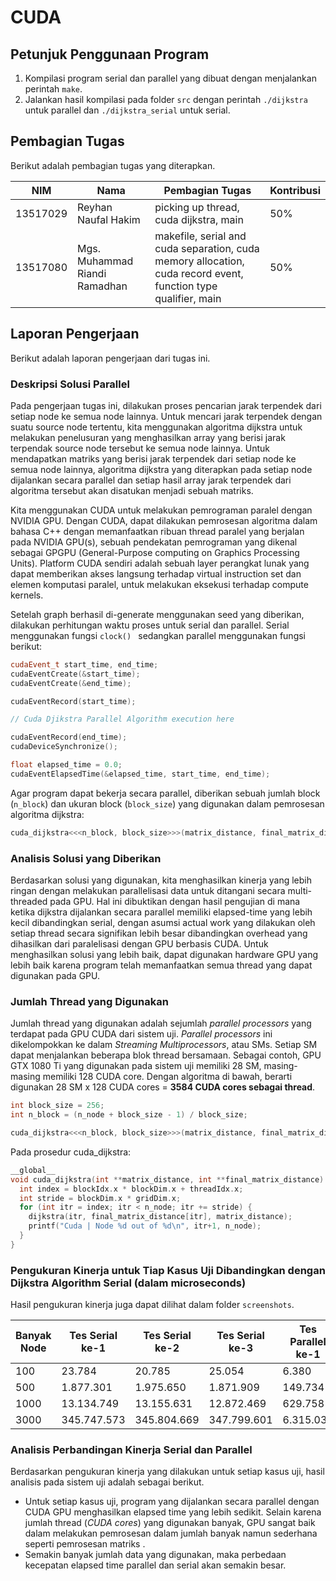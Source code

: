 # CUDA

## Petunjuk Penggunaan Program
1. Kompilasi program serial dan parallel yang dibuat dengan menjalankan perintah `make`.
2. Jalankan hasil kompilasi pada folder `src` dengan perintah `./dijkstra` untuk parallel dan `./dijkstra_serial` untuk serial.
    
## Pembagian Tugas
Berikut adalah pembagian tugas yang diterapkan.

| NIM | Nama | Pembagian Tugas | Kontribusi |
| ------ | ------ | ------ | ------ | 
| 13517029 | Reyhan Naufal Hakim | picking up thread, cuda dijkstra, main | 50% |
| 13517080 | Mgs. Muhammad Riandi Ramadhan | makefile, serial and cuda separation, cuda memory allocation, cuda record event, function type qualifier, main | 50% | 

## Laporan Pengerjaan
Berikut adalah laporan pengerjaan dari tugas ini.

### Deskripsi Solusi Parallel
Pada pengerjaan tugas ini, dilakukan proses pencarian jarak terpendek dari setiap node ke semua node lainnya.
Untuk mencari jarak terpendek dengan suatu source node tertentu, kita menggunakan algoritma dijkstra untuk melakukan penelusuran yang menghasilkan array yang berisi jarak terpendak source node tersebut ke semua node lainnya.
Untuk mendapatkan matriks yang berisi jarak terpendek dari setiap node ke semua node lainnya, algoritma dijkstra yang diterapkan pada setiap node dijalankan secara parallel dan setiap hasil array jarak terpendek dari algoritma tersebut akan disatukan menjadi sebuah matriks.

Kita menggunakan CUDA untuk melakukan pemrograman paralel dengan NVIDIA GPU. Dengan CUDA, dapat dilakukan pemrosesan algoritma dalam bahasa C++ dengan memanfaatkan ribuan thread paralel yang berjalan pada NVIDIA GPU(s), sebuah pendekatan pemrograman yang dikenal sebagai GPGPU (General-Purpose computing on Graphics Processing Units).
Platform CUDA sendiri adalah sebuah layer perangkat lunak yang dapat memberikan akses langsung terhadap virtual instruction set dan elemen komputasi paralel, untuk melakukan eksekusi terhadap compute kernels. 

Setelah graph berhasil di-generate menggunakan seed yang diberikan, dilakukan perhitungan waktu proses untuk serial dan parallel.
Serial menggunakan fungsi ```clock() ``` sedangkan parallel menggunakan fungsi berikut:
```c++
cudaEvent_t start_time, end_time;
cudaEventCreate(&start_time);
cudaEventCreate(&end_time);

cudaEventRecord(start_time);

// Cuda Djikstra Parallel Algorithm execution here

cudaEventRecord(end_time);
cudaDeviceSynchronize();

float elapsed_time = 0.0;
cudaEventElapsedTime(&elapsed_time, start_time, end_time);
```
Agar program dapat bekerja secara parallel, diberikan sebuah jumlah block (```n_block```) dan ukuran block (```block_size```) yang digunakan dalam pemrosesan algoritma dijkstra:
```c++
cuda_dijkstra<<<n_block, block_size>>>(matrix_distance, final_matrix_distance);
```
### Analisis Solusi yang Diberikan
Berdasarkan solusi yang digunakan, kita menghasilkan kinerja yang lebih ringan dengan melakukan parallelisasi data untuk ditangani secara multi-threaded pada GPU.
Hal ini dibuktikan dengan hasil pengujian di mana ketika dijkstra dijalankan secara parallel memiliki elapsed-time yang lebih kecil dibandingkan serial, dengan
asumsi actual work yang dilakukan oleh setiap thread secara signifikan lebih besar dibandingkan overhead yang dihasilkan dari paralelisasi dengan GPU berbasis CUDA.
Untuk menghasilkan solusi yang lebih baik, dapat digunakan hardware GPU yang lebih baik karena program telah memanfaatkan semua thread yang dapat digunakan pada GPU.

### Jumlah Thread yang Digunakan
Jumlah thread yang digunakan adalah sejumlah _parallel processors_ yang terdapat pada GPU CUDA dari sistem uji. _Parallel processors_ ini 
dikelompokkan ke dalam _Streaming Multiprocessors_, atau SMs. Setiap SM dapat menjalankan beberapa blok thread bersamaan. Sebagai contoh, GPU
GTX 1080 Ti yang digunakan pada sistem uji memiliki 28 SM, masing-masing memiliki 128 CUDA core. Dengan algoritma di bawah, berarti digunakan 28 SM x 128 CUDA cores = **3584 CUDA cores sebagai thread**.

```c++
int block_size = 256;
int n_block = (n_node + block_size - 1) / block_size;

cuda_dijkstra<<<n_block, block_size>>>(matrix_distance, final_matrix_distance);
```

Pada prosedur cuda_dijkstra:
```c++
__global__
void cuda_dijkstra(int **matrix_distance, int **final_matrix_distance) {
  int index = blockIdx.x * blockDim.x + threadIdx.x;
  int stride = blockDim.x * gridDim.x;
  for (int itr = index; itr < n_node; itr += stride) {
    dijkstra(itr, final_matrix_distance[itr], matrix_distance);
    printf("Cuda | Node %d out of %d\n", itr+1, n_node);
  }
}
```

### Pengukuran Kinerja untuk Tiap Kasus Uji Dibandingkan dengan Dijkstra Algorithm Serial (dalam microseconds)
Hasil pengukuran kinerja juga dapat dilihat dalam folder `screenshots`.


| Banyak Node | Tes Serial ke-1 | Tes Serial ke-2 | Tes Serial ke-3 | Tes Parallel ke-1 | Tes Parallel ke-2 | Tes Parallel ke-3 | Rata-rata Tes Serial | Rata-rata Tes Parallel |
| ------ | ------ | ------ | ------ | ------ | ------ | ------ | ------ | ------ |
| 100 | 23.784 | 20.785 | 25.054 | 6.380 | 7.708 | 6.711 | 23.208 | 6.933 |
| 500 | 1.877.301 | 1.975.650 | 1.871.909 | 149.734 | 135.774 | 150.216 | 1.908.287 | 145.241 | 
| 1000 | 13.134.749 | 13.155.631 | 12.872.469 | 629.758 | 631.748 | 592.944 | 13.054.283 | 618.150 | 
| 3000 | 345.747.573 | 345.804.669 | 347.799.601 | 6.315.039 | 6.287.546 | 6.290.903 | 346.450.614 | 6.297.829 | 

### Analisis Perbandingan Kinerja Serial dan Parallel
Berdasarkan pengukuran kinerja yang dilakukan untuk setiap kasus uji, hasil analisis pada sistem uji adalah sebagai berikut.

* Untuk setiap kasus uji, program yang dijalankan secara parallel dengan CUDA GPU menghasilkan elapsed time yang lebih sedikit. Selain karena jumlah thread (_CUDA cores_) yang digunakan banyak, GPU sangat baik dalam melakukan pemrosesan dalam jumlah banyak namun sederhana seperti pemrosesan matriks .
* Semakin banyak jumlah data yang digunakan, maka perbedaan kecepatan elapsed time parallel dan serial akan semakin besar. 